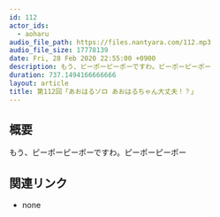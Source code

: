 ```yaml
---
id: 112
actor_ids:
  - aoharu
audio_file_path: https://files.nantyara.com/112.mp3
audio_file_size: 17778139
date: Fri, 28 Feb 2020 22:55:00 +0900
description: もう、ピーポーピーポーですわ。ピーポーピーポー
duration: 737.1494166666666
layout: article
title: 第112回「あおはるソロ あおはるちゃん大丈夫！？」
---
```

## 概要

もう、ピーポーピーポーですわ。ピーポーピーポー

## 関連リンク

* none

